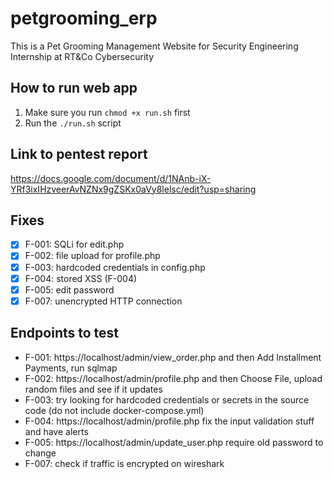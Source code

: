 # petgrooming_erp
This is a Pet Grooming Management Website for Security Engineering Internship at RT&Co Cybersecurity

## How to run web app
1. Make sure you run `chmod +x run.sh` first
2. Run the `./run.sh` script

## Link to pentest report
https://docs.google.com/document/d/1NAnb-iX-YRf3ixIHzveerAvNZNx9gZSKx0aVy8lelsc/edit?usp=sharing

## Fixes
- [x] F-001: SQLi for edit.php 
- [x] F-002: file upload for profile.php
- [x] F-003: hardcoded credentials in config.php
- [x] F-004: stored XSS (F-004)
- [x] F-005: edit password
- [x] F-007: unencrypted HTTP connection

## Endpoints to test
- F-001: https://localhost/admin/view_order.php and then Add Installment Payments, run sqlmap
- F-002: https://localhost/admin/profile.php and then Choose File, upload random files and see if it updates
- F-003: try looking for hardcoded credentials or secrets in the source code (do not include docker-compose.yml)
- F-004: https://localhost/admin/profile.php fix the input validation stuff and have alerts
- F-005: https://localhost/admin/update_user.php require old password to change
- F-007: check if traffic is encrypted on wireshark
